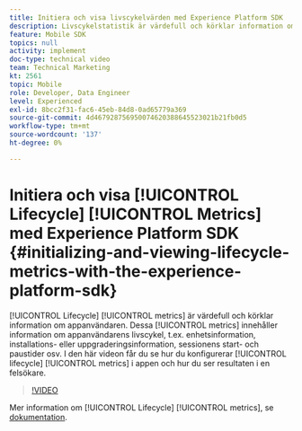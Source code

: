 ```yaml
---
title: Initiera och visa livscykelvärden med Experience Platform SDK
description: Livscykelstatistik är värdefull och körklar information om appanvändaren. Dessa mätvärden innehåller information om appanvändarens livscykel, t.ex. enhetsinformation, installations- eller uppgraderingsinformation, sessionens start- och paustider osv. I den här videon får du lära dig hur du ställer in livscykelvärden i din app och hur du ser resultaten i en felsökare.
feature: Mobile SDK
topics: null
activity: implement
doc-type: technical video
team: Technical Marketing
kt: 2561
topic: Mobile
role: Developer, Data Engineer
level: Experienced
exl-id: 8bcc2f31-fac6-45eb-84d8-0ad65779a369
source-git-commit: 4d467928756950074620388645523021b21fb0d5
workflow-type: tm+mt
source-wordcount: '137'
ht-degree: 0%

---
```


# Initiera och visa [!UICONTROL Lifecycle] [!UICONTROL Metrics] med Experience Platform SDK {#initializing-and-viewing-lifecycle-metrics-with-the-experience-platform-sdk}

[!UICONTROL Lifecycle] [!UICONTROL metrics] är värdefull och körklar information om appanvändaren. Dessa [!UICONTROL metrics] innehåller information om appanvändarens livscykel, t.ex. enhetsinformation, installations- eller uppgraderingsinformation, sessionens start- och paustider osv. I den här videon får du se hur du konfigurerar [!UICONTROL lifecycle] [!UICONTROL metrics] i appen och hur du ser resultaten i en felsökare.

>[!VIDEO](https://video.tv.adobe.com/v/26258/?quality=12&learn=on)

Mer information om [!UICONTROL Lifecycle] [!UICONTROL metrics], se [dokumentation](https://developer.adobe.com/client-sdks/documentation/mobile-core/lifecycle/).
